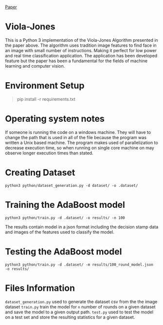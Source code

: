 [Paper](https://www.cs.cmu.edu/~efros/courses/LBMV07/Papers/viola-cvpr-01.pdf) 


# Viola-Jones
This is a Python 3 implementation of the Viola-Jones Algorithm presented in the paper above. The algorithm uses tradition image features to find face in an image with small number of instructions. Making it perfect for low power and real time classification application. The application has been developed feature but the paper has been a fundamental for the fields of machine learning and computer vision.

# Environment Setup

> pip install -r requirements.txt

# Operating system notes

If someone is running the code on a windows machine. They will have to change the path that is used in all of the file because the program was written a Unix based machine. The program makes used of parallelization to decrease execution time, so when running on single core machine on may observe longer execution times than stated.  

# Creating Dataset

`python3 python/dataset_generation.py -d dataset/ -o .dataset/`

# Training the AdaBoost model

`python3 python/train.py -d .dataset/ -o results/ -n 100`

The results contain model in a json format including the decision stamp data and images of the features used to classify the model. 

# Testing the AdaBoost model

`python3 python/train.py -d .dataset/ -m results/100_round_model.json  -o results/`

# Files Information

`dataset_generation.py` used to generate the dataset csv from the the image dataset
`train.py` train the model for `n` number of rounds on a given dataset and save the model to a given output path.
`test.py` used to test the model on a test set and store the resulting statistics for a given dataset.
